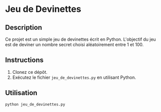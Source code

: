 # Jeu de Devinettes

## Description
Ce projet est un simple jeu de devinettes écrit en Python. L'objectif du jeu est de deviner un nombre secret choisi aléatoirement entre 1 et 100.

## Instructions
1. Clonez ce dépôt.
2. Exécutez le fichier `jeu_de_devinettes.py` en utilisant Python.

## Utilisation
```bash
python jeu_de_devinettes.py


